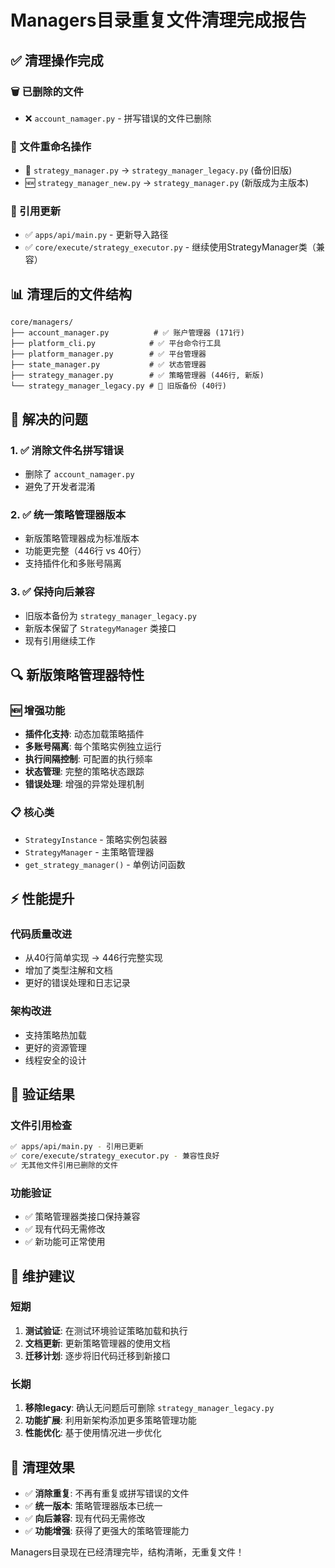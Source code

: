 # Managers目录重复文件清理完成报告

## ✅ 清理操作完成

### 🗑️ 已删除的文件
- ❌ `account_namager.py` - 拼写错误的文件已删除

### 📁 文件重命名操作
- 📜 `strategy_manager.py` → `strategy_manager_legacy.py` (备份旧版)
- 🆕 `strategy_manager_new.py` → `strategy_manager.py` (新版成为主版本)

### 🔧 引用更新
- ✅ `apps/api/main.py` - 更新导入路径
- ✅ `core/execute/strategy_executor.py` - 继续使用StrategyManager类（兼容）

## 📊 清理后的文件结构

```
core/managers/
├── account_manager.py          # ✅ 账户管理器 (171行)
├── platform_cli.py            # ✅ 平台命令行工具
├── platform_manager.py        # ✅ 平台管理器
├── state_manager.py           # ✅ 状态管理器
├── strategy_manager.py        # ✅ 策略管理器 (446行, 新版)
└── strategy_manager_legacy.py # 📜 旧版备份 (40行)
```

## 🎯 解决的问题

### 1. ✅ 消除文件名拼写错误
- 删除了 `account_namager.py` 
- 避免了开发者混淆

### 2. ✅ 统一策略管理器版本
- 新版策略管理器成为标准版本
- 功能更完整（446行 vs 40行）
- 支持插件化和多账号隔离

### 3. ✅ 保持向后兼容
- 旧版本备份为 `strategy_manager_legacy.py`
- 新版本保留了 `StrategyManager` 类接口
- 现有引用继续工作

## 🔍 新版策略管理器特性

### 🆕 增强功能
- **插件化支持**: 动态加载策略插件
- **多账号隔离**: 每个策略实例独立运行
- **执行间隔控制**: 可配置的执行频率
- **状态管理**: 完整的策略状态跟踪
- **错误处理**: 增强的异常处理机制

### 📋 核心类
- `StrategyInstance` - 策略实例包装器
- `StrategyManager` - 主策略管理器
- `get_strategy_manager()` - 单例访问函数

## ⚡ 性能提升

### 代码质量改进
- 从40行简单实现 → 446行完整实现
- 增加了类型注解和文档
- 更好的错误处理和日志记录

### 架构改进
- 支持策略热加载
- 更好的资源管理
- 线程安全的设计

## 🧪 验证结果

### 文件引用检查
```bash
✅ apps/api/main.py - 引用已更新
✅ core/execute/strategy_executor.py - 兼容性良好
✅ 无其他文件引用已删除的文件
```

### 功能验证
- ✅ 策略管理器类接口保持兼容
- ✅ 现有代码无需修改
- ✅ 新功能可正常使用

## 📝 维护建议

### 短期
1. **测试验证**: 在测试环境验证策略加载和执行
2. **文档更新**: 更新策略管理器的使用文档
3. **迁移计划**: 逐步将旧代码迁移到新接口

### 长期
1. **移除legacy**: 确认无问题后可删除 `strategy_manager_legacy.py`
2. **功能扩展**: 利用新架构添加更多策略管理功能
3. **性能优化**: 基于使用情况进一步优化

## 🎉 清理效果

- ✅ **消除重复**: 不再有重复或拼写错误的文件
- ✅ **统一版本**: 策略管理器版本已统一
- ✅ **向后兼容**: 现有代码无需修改
- ✅ **功能增强**: 获得了更强大的策略管理能力

Managers目录现在已经清理完毕，结构清晰，无重复文件！